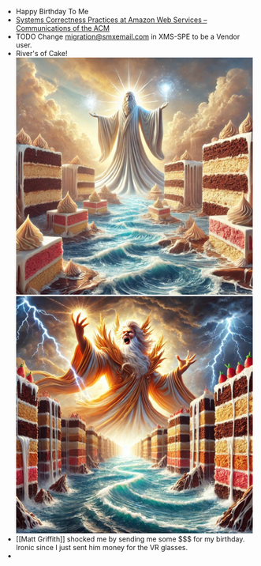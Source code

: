 - Happy Birthday To Me
- [Systems Correctness Practices at Amazon Web Services &#8211; Communications of the ACM](https://cacm.acm.org/practice/systems-correctness-practices-at-amazon-web-services/)
- TODO Change [migration@smxemail.com](mailto:migration@smxemail.com) in XMS-SPE to be a Vendor user.
- River's of Cake!
  ![riversofcake1.jpg](../assets/riversofcake1_1748595780610_0.jpg)
  ![riversofcake2.jpg](../assets/riversofcake2_1748595784860_0.jpg)
- [[Matt Griffith]] shocked me by sending me some $$$ for my birthday. Ironic since I just sent him money for the VR glasses.
-
